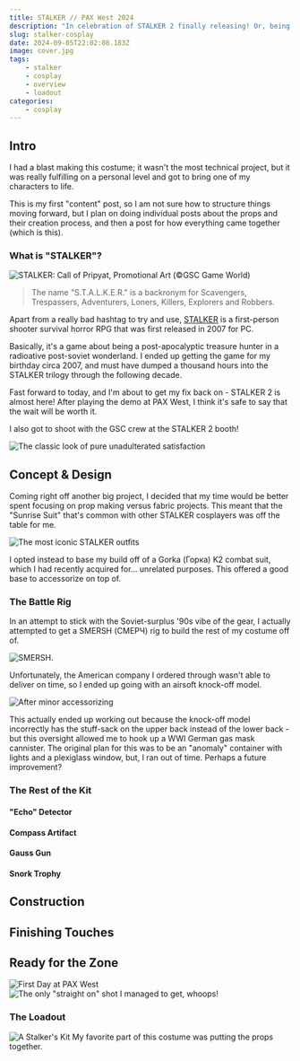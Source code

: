 ```yaml
---
title: STALKER // PAX West 2024
description: "In celebration of STALKER 2 finally releasing! Or, being close to release at least."
slug: stalker-cosplay
date: 2024-09-05T22:02:08.183Z
image: cover.jpg
tags:
    - stalker
    - cosplay
    - overview
    - loadout
categories:
    - cosplay
---
```

## Intro
I had a blast making this costume; it wasn't the most technical project, but it was really fulfilling on a personal level and got to bring one of my characters to life.

This is my first "content" post, so I am not sure how to structure things moving forward, but I plan on doing individual posts about the props and their creation process, and then a post for how everything came together (which is this).

### What is "STALKER"?
![STALKER: Call of Pripyat, Promotional Art (©GSC Game World)](image.png)
> The name "S.T.A.L.K.E.R." is a backronym for Scavengers, Trespassers, Adventurers, Loners, Killers, Explorers and Robbers.

Apart from a really bad hashtag to try and use, [STALKER](https://en.wikipedia.org/wiki/S.T.A.L.K.E.R.) is a first-person shooter survival horror RPG that was first released in 2007 for PC.

Basically, it's a game about being a post-apocalyptic treasure hunter in a radioative post-soviet wonderland. I ended up getting the game for my birthday circa 2007, and must have dumped a thousand hours into the STALKER trilogy through the following decade.

Fast forward to today, and I'm about to get my fix back on - STALKER 2 is almost here! After playing the demo at PAX West, I think it's safe to say that the wait will be worth it.

I also got to shoot with the GSC crew at the STALKER 2 booth!

![The classic look of pure unadulterated satisfaction](GWjndYIWwAAfzq2.jpg)

## Concept & Design
Coming right off another big project, I decided that my time would be better spent focusing on prop making versus fabric projects. This meant that the "Sunrise Suit" that's common with other STALKER cosplayers was off the table for me.

![The most iconic STALKER outfits](image-8.png)

I opted instead to base my build off of a Gorka (Горка) K2 combat suit, which I had recently acquired for... unrelated purposes. This offered a good base to accessorize on top of.

### The Battle Rig
In an attempt to stick with the Soviet-surplus '90s vibe of the gear, I actually attempted to get a SMERSH (СМЕРЧ) rig to build the rest of my costume off of. 

![SMERSH](image-9.png).

Unfortunately, the American company I ordered through wasn't able to deliver on time, so I ended up going with an airsoft knock-off model.

![After minor accessorizing](image-10.png)

This actually ended up working out because the knock-off model incorrectly has the stuff-sack on the upper back instead of the lower back - but this oversight allowed me to hook up a WWI German gas mask cannister. The original plan for this was to be an "anomaly" container with lights and a plexiglass window, but, I ran out of time. Perhaps a future improvement?

### The Rest of the Kit

#### "Echo" Detector

#### Compass Artifact

#### Gauss Gun

#### Snork Trophy

## Construction

## Finishing Touches

## Ready for the Zone
![First Day at PAX West](image-2.png) ![The only "straight on" shot I managed to get, whoops!](image-6.png)

### The Loadout
![A Stalker's Kit](image-5.png)
My favorite part of this costume was putting the props together.